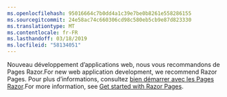```yaml
---
ms.openlocfilehash: 95016664c7b0dd4a1c39e7be0b8261e558286155
ms.sourcegitcommit: 24e58ac74c660306cd98c580eb5cb9e87d823330
ms.translationtype: MT
ms.contentlocale: fr-FR
ms.lasthandoff: 03/18/2019
ms.locfileid: "58134051"
---
```

<span data-ttu-id="5cc2d-101">Nouveau développement d’applications web, nous vous recommandons de Pages Razor.</span><span class="sxs-lookup"><span data-stu-id="5cc2d-101">For new web application development, we recommend Razor Pages.</span></span> <span data-ttu-id="5cc2d-102">Pour plus d’informations, consultez [bien démarrer avec les Pages Razor](/aspnet/core/tutorials/razor-pages/razor-pages-start).</span><span class="sxs-lookup"><span data-stu-id="5cc2d-102">For more information, see [Get started with Razor Pages](/aspnet/core/tutorials/razor-pages/razor-pages-start).</span></span>
